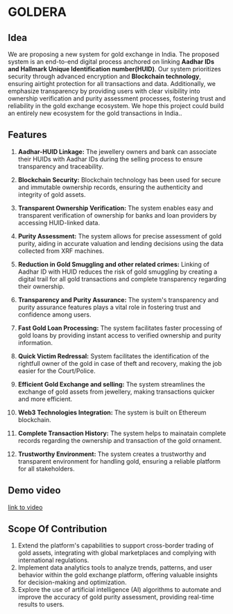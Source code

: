 

# GOLDERA

## Idea
We are proposing a new system for gold exchange in India. The proposed system is an end-to-end digital process anchored on linking **Aadhar IDs and Hallmark Unique Identification number(HUID)**. Our system prioritizes security through advanced encryption and **Blockchain technology**, ensuring airtight protection for all transactions and data. Additionally, we emphasize transparency by providing users with clear visibility into ownership verification and purity assessment processes, fostering trust and reliability in the gold exchange ecosystem. We hope this project could build an entirely new ecosystem for the gold transactions in India..

## Features
1. **Aadhar-HUID Linkage:** The jewellery owners and bank can associate their HUIDs with Aadhar IDs during the selling process to ensure transparency and traceability.

2. **Blockchain Security:** Blockchain technology has been used for secure and immutable ownership records, ensuring the authenticity and integrity of gold assets.

3. **Transparent Ownership Verification:** The system enables easy and transparent verification of ownership for banks and loan providers by accessing HUID-linked data.

4. **Purity Assessment:** The system allows for precise assessment of gold purity, aiding in accurate valuation and lending decisions using the data collected from XRF machines.

5. **Reduction in Gold Smuggling and other related crimes:** Linking of Aadhar ID with HUID reduces the risk of gold smuggling by creating a digital trail for all gold transactions and complete transparency regarding their ownership.

6. **Transparency and Purity Assurance:** The system's transparency and purity assurance features plays a vital role in fostering trust and confidence among users.

7. **Fast Gold Loan Processing:** The system facilitates faster processing of gold loans by providing instant access to verified ownership and purity information.

8. **Quick Victim Redressal:** System  facilitates the identification of the rightfull owner of the gold in case of theft and recovery, making the job easier for the Court/Police.

9. **Efficient Gold Exchange and selling:** The system streamlines the exchange of gold assets from jewellery, making transactions quicker and more efficient.

10. **Web3 Technologies Integration:** The system is built on Ethereum blockchain.

11. **Complete Transaction History:** The system helps to mainatain complete records regarding the ownership and transaction of the gold ornament.

12. **Trustworthy Environment:** The system creates a trustworthy and transparent environment for handling gold, ensuring a reliable platform for all stakeholders.

## Demo video
[link to video]([https://drive.google.com/file/d/1lpWhkqe-kuYUxST-bJcRVHx1Gfy7N7o1/view?usp=sharing](https://drive.google.com/file/d/1jW_ICgU5bT-afOJRB4PDyRdNDe8ERf9k/view?usp=sharing))

## Scope Of Contribution
1. Extend the platform's capabilities to support cross-border trading of gold assets, integrating with global marketplaces and complying with international regulations.
2. Implement data analytics tools to analyze trends, patterns, and user behavior within the gold exchange platform, offering valuable insights for decision-making and optimization.
3. Explore the use of artificial intelligence (AI) algorithms to automate and improve the accuracy of gold purity assessment, providing real-time results to users.
